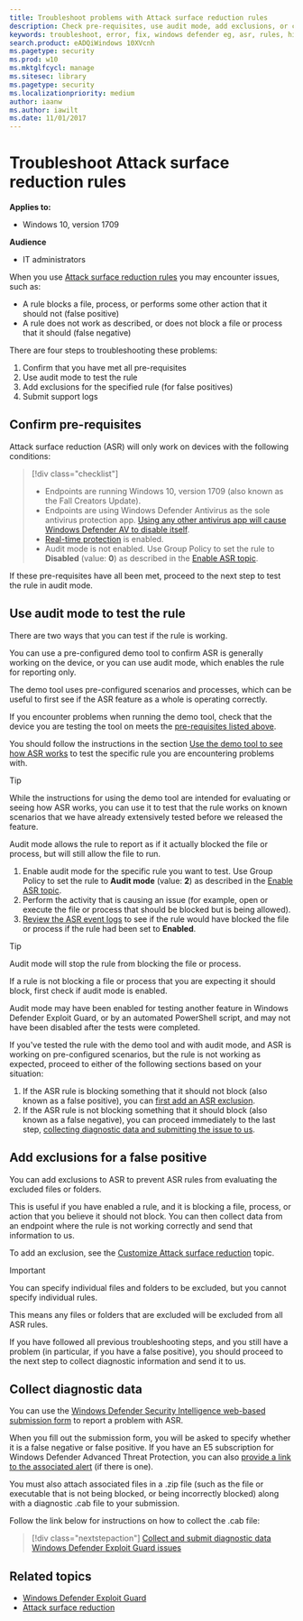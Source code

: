 ```yaml
---
title: Troubleshoot problems with Attack surface reduction rules
description: Check pre-requisites, use audit mode, add exclusions, or collect diagnostic data to help troubleshoot issues
keywords: troubleshoot, error, fix, windows defender eg, asr, rules, hips, troubleshoot, audit, exclusion, false positive, broken, blocking
search.product: eADQiWindows 10XVcnh
ms.pagetype: security
ms.prod: w10
ms.mktglfcycl: manage
ms.sitesec: library
ms.pagetype: security
ms.localizationpriority: medium
author: iaanw
ms.author: iawilt
ms.date: 11/01/2017
---
```


# Troubleshoot Attack surface reduction rules

**Applies to:**

- Windows 10, version 1709

**Audience**

- IT administrators

When you use [Attack surface reduction rules](attack-surface-reduction-exploit-guard.md) you may encounter issues, such as:

- A rule blocks a file, process, or performs some other action that it should not (false positive)
- A rule does not work as described, or does not block a file or process that it should (false negative)



There are four steps to troubleshooting these problems:

1. Confirm that you have met all pre-requisites
2. Use audit mode to test the rule
3. Add exclusions for the specified rule (for false positives)
3. Submit support logs



## Confirm pre-requisites

Attack surface reduction (ASR) will only work on devices with the following conditions:

>[!div class="checklist"]
> - Endpoints are running Windows 10, version 1709 (also known as the Fall Creators Update).
> - Endpoints are using Windows Defender Antivirus as the sole antivirus protection app. [Using any other antivirus app will cause Windows Defender AV to disable itself](../windows-defender-antivirus/windows-defender-antivirus-compatibility.md).
> - [Real-time protection](../windows-defender-antivirus/configure-real-time-protection-windows-defender-antivirus.md) is enabled.
> - Audit mode is not enabled. Use Group Policy to set the rule to **Disabled** (value: **0**) as described in the [Enable ASR topic](enable-attack-surface-reduction.md#use-group-policy-to-enable-attack-surface-reduction-rules).


If these pre-requisites have all been met, proceed to the next step to test the rule in audit mode.

## Use audit mode to test the rule

There are two ways that you can test if the rule is working. 

You can use a pre-configured demo tool to confirm ASR is generally working on the device, or you can use audit mode, which enables the rule for reporting only. 

The demo tool uses pre-configured scenarios and processes, which can be useful to first see if the ASR feature as a whole is operating correctly.

If you encounter problems when running the demo tool, check that the device you are testing the tool on meets the [pre-requisites listed above](#confirm-pre-requisites).

You should follow the instructions in the section [Use the demo tool to see how ASR works](evaluate-attack-surface-reduction.md#use-the-demo-tool-to-see-how-attack-surface-reduction-works) to test the specific rule you are encountering problems with.

>[!TIP]
>While the instructions for using the demo tool are intended for evaluating or seeing how ASR works, you can use it to test that the rule works on known scenarios that we have already extensively tested before we released the feature. 

Audit mode allows the rule to report as if it actually blocked the file or process, but will still allow the file to run.

1. Enable audit mode for the specific rule you want to test. Use Group Policy to set the rule to **Audit mode** (value: **2**) as described in the [Enable ASR topic](enable-attack-surface-reduction.md#use-group-policy-to-enable-attack-surface-reduction-rules).
2. Perform the activity that is causing an issue (for example, open or execute the file or process that should be blocked but is being allowed).
3. [Review the ASR event logs](attack-surface-reduction-exploit-guard.md#review-attack-surface-reduction-events-in-windows-event-viewer) to see if the rule would have blocked the file or process if the rule had been set to **Enabled**.


>[!TIP] 
>Audit mode will stop the rule from blocking the file or process. 
>
>If a rule is not blocking a file or process that you are expecting it should block, first check if audit mode is enabled. 
>
>Audit mode may have been enabled for testing another feature in Windows Defender Exploit Guard, or by an automated PowerShell script, and may not have been disabled after the tests were completed.


If you've tested the rule with the demo tool and with audit mode, and ASR is working on pre-configured scenarios, but the rule is not working as expected, proceed to either of the following sections based on your situation:

1. If the ASR rule is blocking something that it should not block (also known as a false positive), you can [first add an ASR exclusion](#add-exclusions-for-a-false-positive).
2. If the ASR rule is not blocking something that it should block (also known as a false negative), you can proceed immediately to the last step, [collecting diagnostic data and submitting the issue to us](#collect-diagnostic-data).

## Add exclusions for a false positive

You can add exclusions to ASR to prevent ASR rules from evaluating the excluded files or folders.

This is useful if you have enabled a rule, and it is blocking a file, process, or action that you believe it should not block. You can then collect data from an endpoint where the rule is not working correctly and send that information to us.

To add an exclusion, see the [Customize Attack surface reduction](customize-attack-surface-reduction.md) topic.

>[!IMPORTANT]
>You can specify individual files and folders to be excluded, but you cannot specify individual rules.
>
>This means any files or folders that are excluded will be excluded from all ASR rules.


If you have followed all previous troubleshooting steps, and you still have a problem (in particular, if you have a false positive), you should proceed to the next step to collect diagnostic information and send it to us.

## Collect diagnostic data

You can use the [Windows Defender Security Intelligence web-based submission form](#) to report a problem with ASR.

When you fill out the submission form, you will be asked to specify whether it is a false negative or false positive. If you have an E5 subscription for Windows Defender Advanced Threat Protection, you can also [provide a link to the associated alert](../windows-defender-atp/alerts-queue-windows-defender-advanced-threat-protection.md) (if there is one).

You must also attach associated files in a .zip file (such as the file or executable that is not being blocked, or being incorrectly blocked) along with a diagnostic .cab file to your submission. 

Follow the link below for instructions on how to collect the .cab file:

> [!div class="nextstepaction"]
> [Collect and submit diagnostic data Windows Defender Exploit Guard issues](collect-cab-files-exploit-guard-submission.md)






## Related topics

- [Windows Defender Exploit Guard](windows-defender-exploit-guard.md)
- [Attack surface reduction](attack-surface-reduction-exploit-guard.md)
